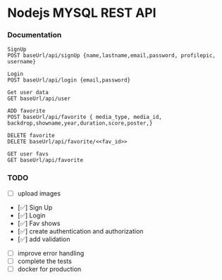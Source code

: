 # Nodejs MYSQL REST API

### Documentation

```
SignUp
POST baseUrl/api/signUp {name,lastname,email,password, profilepic, username}

Login
POST baseUrl/api/login {email,password}

Get user data
GET baseUrl/api/user

ADD favorite
POST baseUrl/api/favorite { media_type, media_id, backdrop,showname,year,duration,score,poster,}

DELETE favorite
DELETE baseUrl/api/favorite/<<fav_id>>

GET user favs
GET baseUrl/api/favorite
```

### TODO

- [ ] upload images
- [✅] Sign Up
- [✅] Login
- [✅] Fav shows
- [✅] create authentication and authorization
- [✅] add validation
- [ ] improve error handling
- [ ] complete the tests
- [ ] docker for production
